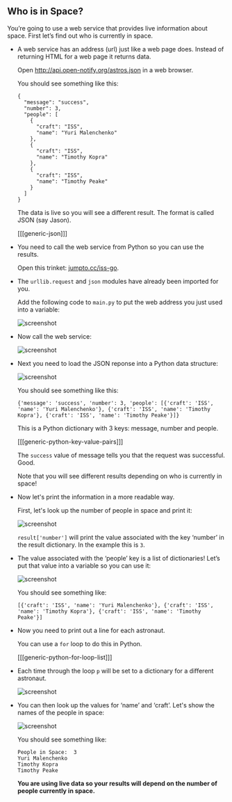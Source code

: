 

## Who is in Space?

You’re going to use a web service that provides live information about space. First let’s find out who is currently in space.

+ A web service has an address (url) just like a web page does. Instead of returning HTML for a web page it returns data.

    Open <a href="http://api.open-notify.org/astros.json" target="_blank">http://api.open-notify.org/astros.json</a> in a web browser.

    You should see something like this:

    ```
    {
      "message": "success",
      "number": 3,
      "people": [
        {
          "craft": "ISS",
          "name": "Yuri Malenchenko"
        },
        {
          "craft": "ISS",
          "name": "Timothy Kopra"
        },
        {
          "craft": "ISS",
          "name": "Timothy Peake"
        }
      ]
    }
    ```

    The data is live so you will see a different result. The format is called JSON (say Jason).

    [[[generic-json]]]

+ You need to call the web service from Python so you can use the results.

    Open this trinket: <a href="http://jumpto.cc/iss-go" target="_blank">jumpto.cc/iss-go</a>.

+ The `urllib.request` and `json` modules have already been imported for you.

    Add the following code to `main.py` to put the web address you just used into a variable:

    ![screenshot](images/iss-url.png)

+ Now call the web service:

    ![screenshot](images/iss-request.png)


+ Next you need to load the JSON reponse into a Python data structure:

    ![screenshot](images/iss-result.png)

    You should see something like this:

    ```
    {'message': 'success', 'number': 3, 'people': [{'craft': 'ISS', 'name': 'Yuri Malenchenko'}, {'craft': 'ISS', 'name': 'Timothy Kopra'}, {'craft': 'ISS', 'name': 'Timothy Peake'}]}
    ```

    This is a Python dictionary with 3 keys: message, number and people.

    [[[generic-python-key-value-pairs]]]

    The `success` value of message tells you that the request was successful. Good.

    Note that you will see different results depending on who is currently in space!

+ Now let's print the information in a more readable way.

    First, let's look up the number of people in space and print it:

    ![screenshot](images/iss-number.png)

    `result['number']` will print the value associated with the key ‘number’ in the result dictionary. In the example this is `3`.

+ The value associated with the ‘people’ key is a list of dictionaries! Let’s put that value into a variable so you can use it:

    ![screenshot](images/iss-people.png)

    You should see something like:

    ```
    [{'craft': 'ISS', 'name': 'Yuri Malenchenko'}, {'craft': 'ISS', 'name': 'Timothy Kopra'}, {'craft': 'ISS', 'name': 'Timothy Peake'}]
    ```

+ Now you need to print out a line for each astronaut.

    You can use a `for` loop to do this in Python.

    [[[generic-python-for-loop-list]]]

+ Each time through the loop `p` will be set to a dictionary for a different astronaut.

    ![screenshot](images/iss-people-1a.png)

+ You can then look up the values for ‘name’ and ‘craft’. Let's show the names of the people in space:

    ![screenshot](images/iss-people-2.png)

    You should see something like:

    ```
    People in Space:  3
    Yuri Malenchenko
    Timothy Kopra
    Timothy Peake
    ```

    __You are using live data so your results will depend on the number of people currently in space.__
